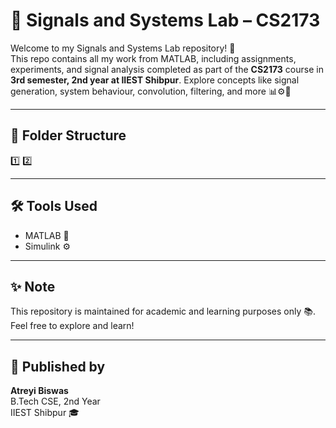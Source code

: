 # 📡 Signals and Systems Lab – CS2173

Welcome to my Signals and Systems Lab repository! 🚀  
This repo contains all my work from MATLAB, including assignments, experiments, and signal analysis completed as part of the **CS2173** course in **3rd semester, 2nd year at IIEST Shibpur**. Explore concepts like signal generation, system behaviour, convolution, filtering, and more 📊⚙️📶

---

## 📁 Folder Structure

1️⃣
2️⃣

---

## 🛠 Tools Used

- MATLAB 🧠  
- Simulink ⚙️ 

---

## ✨ Note

This repository is maintained for academic and learning purposes only 📚.  
Feel free to explore and learn!

---

## 📢 Published by

**Atreyi Biswas**  
B.Tech CSE, 2nd Year  
IIEST Shibpur 🎓
```
